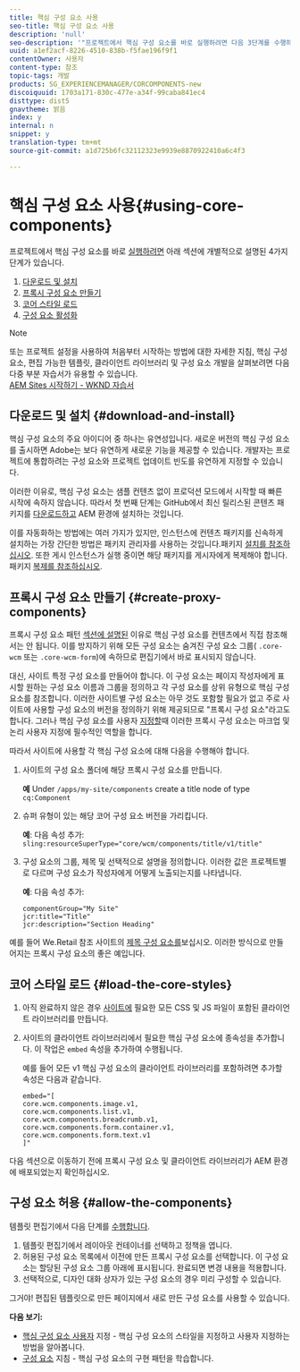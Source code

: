 ```yaml
---
title: 핵심 구성 요소 사용
seo-title: 핵심 구성 요소 사용
description: 'null'
seo-description: '"프로젝트에서 핵심 구성 요소를 바로 실행하려면 다음 3단계를 수행하십시오.다운로드 및 설치, 프록시 구성 요소 제작, 핵심 스타일 로드, 템플릿에 구성 요소 허용 등 다양한 작업을 수행할 수 있습니다."'
uuid: a1ef2acf-8226-4510-838b-f5fae196f9f1
contentOwner: 사용자
content-type: 참조
topic-tags: 개발
products: SG_EXPERIENCEMANAGER/CORCOMPONENTS-new
discoiquuid: 1703a171-830c-477e-a34f-99caba841ec4
disttype: dist5
gnavtheme: 밝음
index: y
internal: n
snippet: y
translation-type: tm+mt
source-git-commit: a1d725b6fc32112323e9939e8870922410a6c4f3

---
```



# 핵심 구성 요소 사용{#using-core-components}

프로젝트에서 핵심 구성 요소를 바로 [실행하려면](developing.md) 아래 섹션에 개별적으로 설명된 4가지 단계가 있습니다.

1. [다운로드 및 설치](#download-and-install)
1. [프록시 구성 요소 만들기](#create-proxy-components)
1. [코어 스타일 로드](#load-the-core-styles)
1. [구성 요소 활성화](#allow-the-components)

>[!NOTE]
>
>또는 프로젝트 설정을 사용하여 처음부터 시작하는 방법에 대한 자세한 지침, 핵심 구성 요소, 편집 가능한 템플릿, 클라이언트 라이브러리 및 구성 요소 개발을 살펴보려면 다음 다중 부분 자습서가 유용할 수 있습니다.\
>[AEM Sites 시작하기 - WKND 자습서](wknd-tutorial.md)

## 다운로드 및 설치 {#download-and-install}

핵심 구성 요소의 주요 아이디어 중 하나는 유연성입니다. 새로운 버전의 핵심 구성 요소를 출시하면 Adobe는 보다 유연하게 새로운 기능을 제공할 수 있습니다. 개발자는 프로젝트에 통합하려는 구성 요소와 프로젝트 업데이트 빈도를 유연하게 지정할 수 있습니다.

이러한 이유로, 핵심 구성 요소는 샘플 컨텐츠 없이 프로덕션 모드에서 시작할 때 빠른 시작에 속하지 않습니다. 따라서 첫 번째 단계는 GitHub에서 최신 릴리스된 콘텐츠 패키지를 [다운로드하고](https://github.com/adobe/aem-core-wcm-components/releases/latest) AEM 환경에 설치하는 것입니다.

이를 자동화하는 방법에는 여러 가지가 있지만, 인스턴스에 컨텐츠 패키지를 신속하게 설치하는 가장 간단한 방법은 패키지 관리자를 사용하는 것입니다.패키지 [설치를 참조하십시오](https://helpx.adobe.com/experience-manager/6-5/sites/administering/using/package-manager.html). 또한 게시 인스턴스가 실행 중이면 해당 패키지를 게시자에게 복제해야 합니다.패키지 [복제를 참조하십시오](https://helpx.adobe.com/experience-manager/6-5/sites/administering/using/package-manager.html).

<!-- 

Comment Type: annotation
Last Modified By: ims-author-CE1E2CE451D1F0680A490D45@AdobeID
Last Modified Date: 2017-04-17T16:42:59.142-0400

Should we be promoting embedding the core-component package as an artifact in a customer application, reasoning as follows: 1) a customer application is required to leverage core components (at a minimum, proxy components must be defined) 2) a customer application must be updated to leverage new versions of core components (since it requires adjusting the sling:resourceSuperType to point at the new version of the component) It seems the only time theres an advantage to installing a release directly is if a bug-fix (non version-changing) release of core-components is cut, and it doesnt coincide with an application deployment. WDYT? For example, recommend doing this for ACS Commons which has a similar use-case (https://adobe-consulting-services.github.io/acs-aem-commons/pages/maven.html) We can of course keep the instructions for manually deploying, since some will want to do this, or the bug-fix use-case will appear.

 -->

## 프록시 구성 요소 만들기 {#create-proxy-components}

프록시 구성 요소 패턴 [섹션에 설명된](guidelines.md#proxy-component-pattern) 이유로 핵심 구성 요소를 컨텐츠에서 직접 참조해서는 안 됩니다. 이를 방지하기 위해 모든 구성 요소는 숨겨진 구성 요소 그룹( `.core-wcm` 또는 `.core-wcm-form`)에 속하므로 편집기에서 바로 표시되지 않습니다.

대신, 사이트 특정 구성 요소를 만들어야 합니다. 이 구성 요소는 페이지 작성자에게 표시할 원하는 구성 요소 이름과 그룹을 정의하고 각 구성 요소를 상위 유형으로 핵심 구성 요소를 참조합니다. 이러한 사이트별 구성 요소는 아무 것도 포함할 필요가 없고 주로 사이트에 사용할 구성 요소의 버전을 정의하기 위해 제공되므로 "프록시 구성 요소"라고도 합니다. 그러나 핵심 구성 요소를 사용자 [지정할](customizing.md)때 이러한 프록시 구성 요소는 마크업 및 논리 사용자 지정에 필수적인 역할을 합니다.

따라서 사이트에 사용할 각 핵심 구성 요소에 대해 다음을 수행해야 합니다.

1. 사이트의 구성 요소 폴더에 해당 프록시 구성 요소를 만듭니다.

   **예** Under `/apps/my-site/components` create a title node of type `cq:Component`

1. 슈퍼 유형이 있는 해당 코어 구성 요소 버전을 가리킵니다.

   **예**: 다음 속성 추가:\
   `sling:resourceSuperType="core/wcm/components/title/v1/title"`

1. 구성 요소의 그룹, 제목 및 선택적으로 설명을 정의합니다. 이러한 값은 프로젝트별로 다르며 구성 요소가 작성자에게 어떻게 노출되는지를 나타냅니다.

   **예**: 다음 속성 추가:

   ```shell
   componentGroup="My Site"
   jcr:title="Title"  
   jcr:description="Section Heading"
   ```

예를 들어 We.Retail 참조 사이트의 [제목 구성 요소를](https://github.com/Adobe-Marketing-Cloud/aem-sample-we-retail/blob/master/ui.apps/src/main/content/jcr_root/apps/weretail/components/content/title/.content.xml)보십시오. 이러한 방식으로 만들어지는 프록시 구성 요소의 좋은 예입니다.

## 코어 스타일 로드 {#load-the-core-styles}

<!-- 

Comment Type: annotation
Last Modified By: ims-author-CE1E2CE451D1F0680A490D45@AdobeID
Last Modified Date: 2017-04-17T16:57:16.414-0400

Styles is odd in that most Core Components do not have CSS; very few even have structural CSS (breadcrumbs, list) It may be more apt to title this section: Load the Core JavaScript and CSS or Load the Core Client Libraries ?

 -->

<!-- 

Comment Type: annotation
Last Modified By: ims-author-CE1E2CE451D1F0680A490D45@AdobeID
Last Modified Date: 2017-04-17T17:41:37.115-0400

This section seems to cover the "sites" clientlibs for core components; Do we need a section for ensuring the editor clientlibs are loaded in the Page Editor? Pending: https://github.com/Adobe-Marketing-Cloud/aem-core-wcm-components/issues/15

 -->

<!-- 

Comment Type: annotation
Last Modified By: cotescu
Last Modified Date: 2018-03-09T10:45:52.812-0500

Load the Core Client Libraries sounds way better

 -->

1. 아직 완료하지 않은 경우 [사이트에](https://helpx.adobe.com/experience-manager/6-5/sites/developing/using/clientlibs.html) 필요한 모든 CSS 및 JS 파일이 포함된 클라이언트 라이브러리를 만듭니다.
1. 사이트의 클라이언트 라이브러리에서 필요한 핵심 구성 요소에 종속성을 추가합니다. 이 작업은 `embed` 속성을 추가하여 수행됩니다.

   예를 들어 모든 v1 핵심 구성 요소의 클라이언트 라이브러리를 포함하려면 추가할 속성은 다음과 같습니다.

   ```shell
   embed="[  
   core.wcm.components.image.v1,  
   core.wcm.components.list.v1,  
   core.wcm.components.breadcrumb.v1,  
   core.wcm.components.form.container.v1,  
   core.wcm.components.form.text.v1  
   ]"
   ```

다음 섹션으로 이동하기 전에 프록시 구성 요소 및 클라이언트 라이브러리가 AEM 환경에 배포되었는지 확인하십시오.

## 구성 요소 허용 {#allow-the-components}

템플릿 편집기에서 다음 단계를 [수행합니다](https://helpx.adobe.com/experience-manager/6-5/sites/authoring/using/templates.html).

1. 템플릿 편집기에서 레이아웃 컨테이너를 선택하고 정책을 엽니다.
1. 허용된 구성 요소 목록에서 이전에 만든 프록시 구성 요소를 선택합니다. 이 구성 요소는 할당된 구성 요소 그룹 아래에 표시됩니다. 완료되면 변경 내용을 적용합니다.
1. 선택적으로, 디자인 대화 상자가 있는 구성 요소의 경우 미리 구성할 수 있습니다.

그거야! 편집된 템플릿으로 만든 페이지에서 새로 만든 구성 요소를 사용할 수 있습니다.

**다음 보기:**

* [핵심 구성 요소 사용자](customizing.md) 지정 - 핵심 구성 요소의 스타일을 지정하고 사용자 지정하는 방법을 알아봅니다.
* [구성 요소](guidelines.md) 지침 - 핵심 구성 요소의 구현 패턴을 학습합니다.
